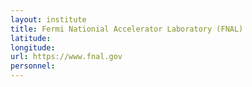 ```yaml
---
layout: institute
title: Fermi Nationial Accelerator Laboratory (FNAL)
latitude:
longitude:
url: https://www.fnal.gov
personnel:
---
```


